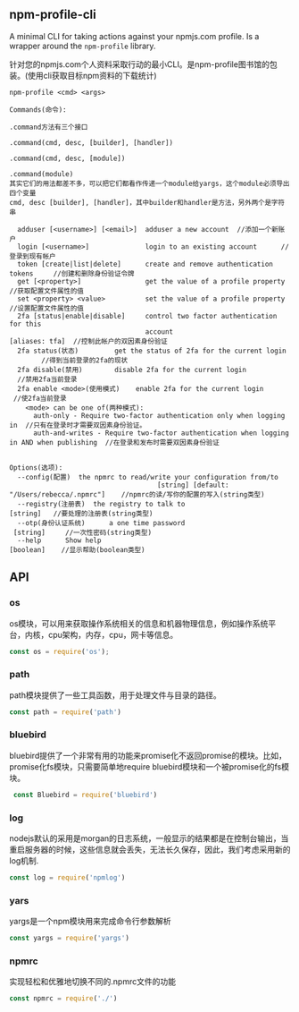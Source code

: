 npm-profile-cli
---------------

A minimal CLI for taking actions against your npmjs.com profile.  Is a
wrapper around the `npm-profile` library.

针对您的npmjs.com个人资料采取行动的最小CLI。是npm-profile图书馆的包装。(使用cli获取目标npm资料的下载统计)

```
npm-profile <cmd> <args>

Commands(命令):

.command方法有三个接口

.command(cmd, desc, [builder], [handler])

.command(cmd, desc, [module])

.command(module)
其实它们的用法都差不多，可以把它们都看作传递一个module给yargs，这个module必须导出四个变量
cmd, desc [builder], [handler]，其中builder和handler是方法，另外两个是字符串

  adduser [<username>] [<email>]  adduser a new account  //添加一个新账户
  login [<username>]              login to an existing account      //登录到现有帐户
  token [create|list|delete]      create and remove authentication tokens     //创建和删除身份验证令牌       
  get [<property>]                get the value of a profile property       //获取配置文件属性的值
  set <property> <value>          set the value of a profile property       //设置配置文件属性的值
  2fa [status|enable|disable]     control two factor authentication for this   
                                  account                         [aliases: tfa]  //控制此帐户的双因素身份验证
  2fa status(状态)         get the status of 2fa for the current login         //得到当前登录的2fa的现状
  2fa disable(禁用)        disable 2fa for the current login             //禁用2fa当前登录
  2fa enable <mode>(使用模式)    enable 2fa for the current login        //使2fa当前登录 
    <mode> can be one of(两种模式):
      auth-only - Require two-factor authentication only when logging in  //只有在登录时才需要双因素身份验证。
      auth-and-writes - Require two-factor authentication when logging in AND when publishing  //在登录和发布时需要双因素身份验证


Options(选项):
  --config(配置)  the npmrc to read/write your configuration from/to              
                                     [string] [default: "/Users/rebecca/.npmrc"]    //npmrc的读/写你的配置的写入(string类型)
  --registry(注册表)  the registry to talk to                            [string]   //要处理的注册表(string类型)
  --otp(身份认证系统)      a one time password                          [string]     //一次性密码(string类型)
  --help      Show help                                                [boolean]    //显示帮助(boolean类型)
```

## API
### os
os模块，可以用来获取操作系统相关的信息和机器物理信息，例如操作系统平台，内核，cpu架构，内存，cpu，网卡等信息。
<!-- eslint-disable no-unused-vars -->

```js
const os = require('os');
```

### path
path模块提供了一些工具函数，用于处理文件与目录的路径。
<!-- eslint-disable no-unused-vars -->

```js
const path = require('path')  
```

### bluebird
bluebird提供了一个非常有用的功能来promise化不返回promise的模块。比如，promise化fs模块，只需要简单地require bluebird模块和一个被promise化的fs模块。
<!-- eslint-disable no-unused-vars -->

```js
 const Bluebird = require('bluebird') 
```

### log
nodejs默认的采用是morgan的日志系统，一般显示的结果都是在控制台输出，当重启服务器的时候，这些信息就会丢失，无法长久保存，因此，我们考虑采用新的log机制.
<!-- eslint-disable no-unused-vars -->

```js
const log = require('npmlog') 
```

### yars
yargs是一个npm模块用来完成命令行参数解析
<!-- eslint-disable no-unused-vars -->

```js
const yargs = require('yargs')
```

### npmrc
实现轻松和优雅地切换不同的.npmrc文件的功能
<!-- eslint-disable no-unused-vars -->

```js
const npmrc = require('./') 
```
